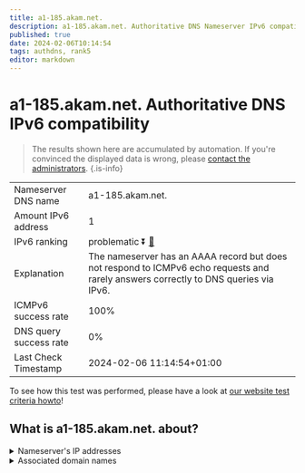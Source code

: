 ```yaml
---
title: a1-185.akam.net.
description: a1-185.akam.net. Authoritative DNS Nameserver IPv6 compatibility
published: true
date: 2024-02-06T10:14:54
tags: authdns, rank5
editor: markdown
---
```


# a1-185.akam.net. Authoritative DNS IPv6 compatibility

> The results shown here are accumulated by automation. If you're convinced the displayed data is wrong, please [contact the administrators](/howto/chat). 
{.is-info}




|   |   |
| - | - |
| Nameserver DNS name | a1-185.akam.net.
| Amount IPv6 address | 1
| IPv6 ranking | problematic :arrow_double_down: [🔗](/howto/ranking) |
| Explanation | The nameserver has an AAAA record but does not respond to ICMPv6 echo requests and rarely answers correctly to DNS queries via IPv6. |
| ICMPv6 success rate | 100%|
| DNS query success rate | 0% |
| Last Check Timestamp | 2024-02-06 11:14:54+01:00 |

To see how this test was performed, please have a look at [our website test criteria howto](/howto/testcriteria/authdns)!


## What is a1-185.akam.net. about?




<details>
<summary>Nameserver's IP addresses</summary>

2600:1401:2::b9

</details>



<details>
<summary>Associated domain names</summary>

www.walmart.com

</details>
